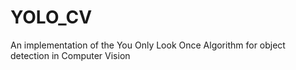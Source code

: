 # YOLO_CV
An implementation of the You Only Look Once Algorithm for object detection in Computer Vision
